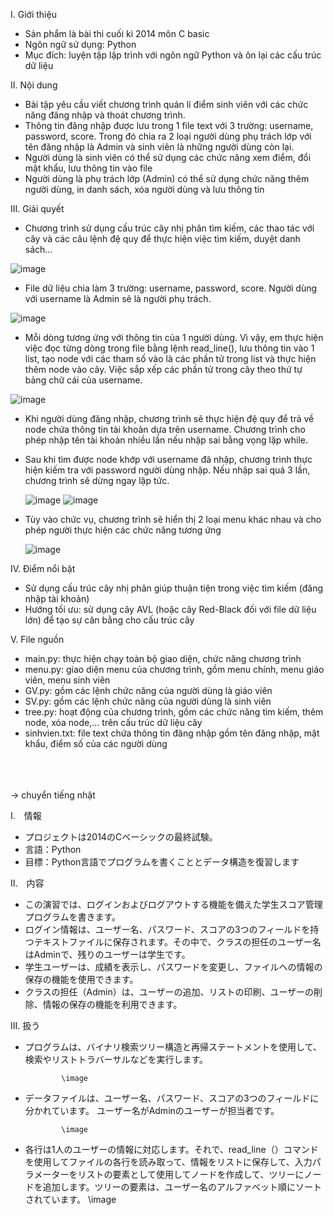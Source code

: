 I.	Giới thiệu
-	Sản phẩm là bài thi cuối kì 2014 môn C basic 
-	Ngôn ngữ sử dụng: Python
-	Mục đích: luyện tập lập trình với ngôn ngữ Python và ôn lại các cấu trúc dữ liệu

II.	Nội dung 
-	Bài tập yêu cầu viết chương trình quản lí điểm sinh viên với các chức năng đăng nhập và thoát chương trình. 
-	Thông tin đăng nhập được lưu trong 1 file text với 3 trường: username, password, score. Trong đó chia ra 2 loại người dùng phụ trách lớp với tên đăng nhập là Admin và sinh viên là những người dùng còn lại.
-	Người dùng là sinh viên có thể sử dụng các chức năng xem điểm, đổi mật khẩu, lưu thông tin vào file
-	Người dùng là phụ trách lớp (Admin) có thể sử dụng chức năng thêm người dùng, in danh sách, xóa người dùng và lưu thông tin

III.	Giải quyết 
-	Chương trình sử dụng cấu trúc cây nhị phân tìm kiếm, các thao tác với cây và các câu lệnh đệ quy để thực hiện việc tìm kiếm, duyệt danh sách…

   ![image](https://user-images.githubusercontent.com/91714440/177144144-7169b3da-74bb-4f0f-8ca1-b07fe5cdf061.png)
 
-	File dữ liệu chia làm 3 trường: username, password, score. Người dùng với username là Admin sẽ là người phụ trách.
 
   ![image](https://user-images.githubusercontent.com/91714440/177144355-5a5034af-8d43-4029-94f5-7ad458b3a050.png)

-	Mỗi dòng tương ứng với thông tin của 1 người dùng. Vì vậy, em thực hiện việc đọc từng dòng trong file bằng lệnh read_line(), lưu thông tin vào 1 list, tạo node với các tham số vào là các phần tử trong list và thực hiện thêm node vào cây. Việc sắp xếp các phần tử trong cây theo thứ tự bảng chữ cái của username.
 
   ![image](https://user-images.githubusercontent.com/91714440/177144400-3e29853f-e3ac-4315-bc5b-c001756c7ea7.png)
 
-	Khi người dùng đăng nhập, chương trình sẽ thực hiện đệ quy để trả về node chứa thông tin tài khoản dựa trên username. Chương trình cho phép nhập tên tài khoản nhiều lần nếu nhập sai bằng vọng lặp while.
-  Sau khi tìm được node khớp với username đã nhập, chương trình thực hiện kiếm tra với password người dùng nhập. Nếu nhập sai quá 3 lần, chương trình sẽ dừng ngay lập tức.
 
   ![image](https://user-images.githubusercontent.com/91714440/177144440-2fa0d534-0bd0-40a1-b5f7-f8f4d0dd0bc9.png)
   ![image](https://user-images.githubusercontent.com/91714440/182027969-0c8b32a2-5cd4-49a9-8706-f535e3563ddd.png)
   

- Tùy vào chức vụ, chương trình sẽ hiển thị 2 loại menu khác nhau và cho phép người thực hiện các chức năng tương ứng

   ![image](https://user-images.githubusercontent.com/91714440/177144467-0feb13c5-1228-44e5-9f5c-c52db09a1a04.png)

IV.	Điểm nổi bật
-	Sử dụng cấu trúc cây nhị phân giúp thuận tiện trong việc tìm kiếm (đăng nhập tài khoản)
-	Hướng tối ưu: sử dụng cây AVL (hoặc cây Red-Black đối với file dữ liệu lớn) để tạo sự cân bằng cho cấu trúc cây

V. File nguồn
-  main.py: thực hiện chạy toàn bộ giao diện, chức năng chương trình
-  menu.py: giao diện menu của chương trình, gồm menu chính, menu giáo viên, menu sinh viên
-  GV.py: gồm các lệnh chức năng của người dùng là giáo viên
-  SV.py: gồm các lệnh chức năng của người dùng là sinh viên
-  tree.py: hoạt động của chương trình, gồm các chức năng tìm kiếm, thêm node, xóa node,... trên cấu trúc dữ liệu cây
-  sinhvien.txt: file text chứa thông tin đăng nhập gồm tên đăng nhập, mật khẩu, điểm số của các người dùng  

\
\
\
→  chuyển tiếng nhật

I.　情報
-  プロジェクトは2014のCベーシックの最終試験。
-  言語：Python
-  目標：Python言語でプログラムを書くこととデータ構造を復習します

II.　内容
-  この演習では、ログインおよびログアウトする機能を備えた学生スコア管理プログラムを書きます。
-  ログイン情報は、ユーザー名、パスワード、スコアの3つのフィールドを持つテキストファイルに保存されます。その中で、クラスの担任のユーザー名はAdminで、残りのユーザーは学生です。
-  学生ユーザーは、成績を表示し、パスワードを変更し、ファイルへの情報の保存の機能を使用できます。
-  クラスの担任（Admin）は、ユーザーの追加、リストの印刷、ユーザーの削除、情報の保存の機能を利用できます。

III.  扱う
-  プログラムは、バイナリ検索ツリー構造と再帰ステートメントを使用して、検索やリストトラバーサルなどを実行します。

               \image

-  データファイルは、ユーザー名、パスワード、スコアの3つのフィールドに分かれています。 ユーザー名がAdminのユーザーが担当者です。

               \image

-  各行は1人のユーザーの情報に対応します。それで、read_line（）コマンドを使用してファイルの各行を読み取って、情報をリストに保存して、入力パラメーターをリストの要素として使用してノードを作成して、ツリーにノードを追加します。ツリーの要素は、ユーザー名のアルファベット順にソートされています。
               \image